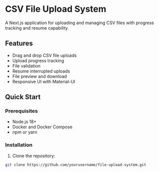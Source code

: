 # CSV File Upload System

A Next.js application for uploading and managing CSV files with progress tracking and resume capability.

## Features

- Drag and drop CSV file uploads
- Upload progress tracking
- File validation
- Resume interrupted uploads
- File preview and download
- Responsive UI with Material-UI

## Quick Start

### Prerequisites

- Node.js 18+
- Docker and Docker Compose
- npm or yarn

### Installation

1. Clone the repository:

```bash
git clone https://github.com/yourusername/file-upload-system.git
```
